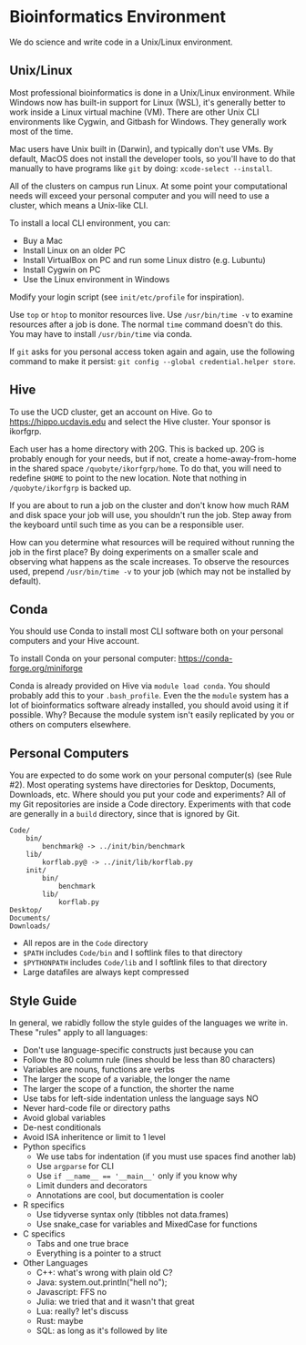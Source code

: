 Bioinformatics Environment
==========================

We do science and write code in a Unix/Linux environment.

## Unix/Linux ##

Most professional bioinformatics is done in a Unix/Linux environment. While
Windows now has built-in support for Linux (WSL), it's generally better to work
inside a Linux virtual machine (VM). There are other Unix CLI environments like
Cygwin, and Gitbash for Windows. They generally work most of the time.

Mac users have Unix built in (Darwin), and typically don't use VMs. By default,
MacOS does not install the developer tools, so you'll have to do that manually
to have programs like `git` by doing: `xcode-select --install`.

All of the clusters on campus run Linux. At some point your computational needs
will exceed your personal computer and you will need to use a cluster, which
means a Unix-like CLI.

To install a local CLI environment, you can:

- Buy a Mac
- Install Linux on an older PC
- Install VirtualBox on PC and run some Linux distro (e.g. Lubuntu)
- Install Cygwin on PC
- Use the Linux environment in Windows

Modify your login script (see `init/etc/profile` for inspiration).

Use `top` or `htop` to monitor resources live. Use `/usr/bin/time -v` to
examine resources after a job is done. The normal `time` command doesn't do
this. You may have to install `/usr/bin/time` via conda.

If `git` asks for you personal access token again and again, use the following
command to make it persist: `git config --global credential.helper store`.

## Hive ##

To use the UCD cluster, get an account on Hive. Go to https://hippo.ucdavis.edu
and select the Hive cluster. Your sponsor is ikorfgrp.

Each user has a home directory with 20G. This is backed up. 20G is probably
enough for your needs, but if not, create a home-away-from-home in the shared
space `/quobyte/ikorfgrp/home`. To do that, you will need to redefine `$HOME`
to point to the new location. Note that nothing in `/quobyte/ikorfgrp` is
backed up.

If you are about to run a job on the cluster and don't know how much RAM and
disk space your job will use, you shouldn't run the job. Step away from the
keyboard until such time as you can be a responsible user.

How can you determine what resources will be required without running the job
in the first place? By doing experiments on a smaller scale and observing what
happens as the scale increases. To observe the resources used, prepend
`/usr/bin/time -v` to your job (which may not be installed by default).

## Conda ##

You should use Conda to install most CLI software both on your personal
computers and your Hive account.

To install Conda on your personal computer: https://conda-forge.org/miniforge

Conda is already provided on Hive via `module load conda`. You should probably
add this to your `.bash_profile`. Even the the `module` system has a lot of
bioinformatics software already installed, you should avoid using it if
possible. Why? Because the module system isn't easily replicated by you or
others on computers elsewhere.

## Personal Computers ##

You are expected to do some work on your personal computer(s) (see Rule #2).
Most operating systems have directories for Desktop, Documents, Downloads, etc.
Where should you put your code and experiments? All of my Git repositories are
inside a Code directory. Experiments with that code are generally in a `build`
directory, since that is ignored by Git.

```
Code/
	bin/
		benchmark@ -> ../init/bin/benchmark
	lib/
		korflab.py@ -> ../init/lib/korflab.py
	init/
		bin/
			benchmark
		lib/
			korflab.py
Desktop/
Documents/
Downloads/
```

- All repos are in the `Code` directory
- `$PATH` includes `Code/bin` and I softlink files to that directory
- `$PYTHONPATH` includes `Code/lib` and I softlink files to that directory
- Large datafiles are always kept compressed

## Style Guide ##

In general, we rabidly follow the style guides of the languages we write in.
These "rules" apply to all languages:

- Don't use language-specific constructs just because you can
- Follow the 80 column rule (lines should be less than 80 characters)
- Variables are nouns, functions are verbs
- The larger the scope of a variable, the longer the name
- The larger the scope of a function, the shorter the name
- Use tabs for left-side indentation unless the language says NO
- Never hard-code file or directory paths
- Avoid global variables
- De-nest conditionals
- Avoid ISA inheritence or limit to 1 level
- Python specifics
	- We use tabs for indentation (if you must use spaces find another lab)
	- Use `argparse` for CLI
	- Use `if __name__ == '__main__'` only if you know why
	- Limit dunders and decorators
	- Annotations are cool, but documentation is cooler
- R specifics
	- Use tidyverse syntax only (tibbles not data.frames)
	- Use snake_case for variables and MixedCase for functions
- C specifics
	- Tabs and one true brace
	- Everything is a pointer to a struct
- Other Languages
	- C++: what's wrong with plain old C?
	- Java: system.out.println("hell no");
	- Javascript: FFS no
	- Julia: we tried that and it wasn't that great
	- Lua: really? let's discuss
	- Rust: maybe
	- SQL: as long as it's followed by lite
